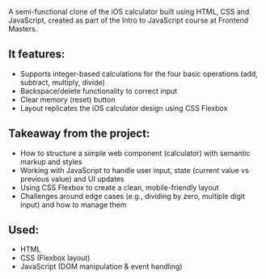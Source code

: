 A semi-functional clone of the iOS calculator built using HTML, CSS and JavaScript, created as part of the Intro to JavaScript course at Frontend Masters.

## It features: 
- Supports integer-based calculations for the four basic operations (add, subtract, multiply, divide)  
- Backspace/delete functionality to correct input  
- Clear memory (reset) button  
- Layout replicates the iOS calculator design using CSS Flexbox

## Takeaway from the project:  
- How to structure a simple web component (calculator) with semantic markup and styles  
- Working with JavaScript to handle user input, state (current value vs previous value) and UI updates  
- Using CSS Flexbox to create a clean, mobile-friendly layout  
- Challenges around edge cases (e.g., dividing by zero, multiple digit input) and how to manage them

## Used:
- HTML  
- CSS (Flexbox layout)  
- JavaScript (DOM manipulation & event handling)
